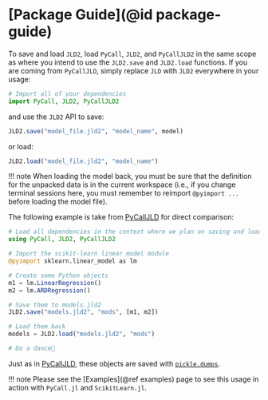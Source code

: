 # [Package Guide](@id package-guide)

To save and load `JLD2`, load `PyCall`, `JLD2`, and `PyCallJLD2` in the same scope as where you intend to use the `JLD2.save` and `JLD2.load` functions.
If you are coming from `PyCallJLD`, simply replace `JLD` with `JLD2` everywhere in your usage:

```julia
# Import all of your dependencies
import PyCall, JLD2, PyCallJLD2
```

and use the `JLD2` API to save:

```julia
JLD2.save("model_file.jld2", "model_name", model)
```

or load:

```julia
JLD2.load("model_file.jld2", "model_name")
```

!!! note
    When loading the model back, you must be sure that the definition for the unpacked data is in the current workspace (i.e., if you change terminal sessions here, you must remember to reimport `@pyimport ...` before loading the model file).

The following example is take from [PyCallJLD](https://github.com/JuliaPy/PyCallJLD.jl) for direct comparison:

```julia
# Load all dependencies in the context where we plan on saving and loading
using PyCall, JLD2, PyCallJLD2

# Import the scikit-learn linear model module
@pyimport sklearn.linear_model as lm

# Create some Python objects
m1 = lm.LinearRegression()
m2 = lm.ARDRegression()

# Save them to models.jld2
JLD2.save("models.jld2", "mods", [m1, m2])

# Load them back
models = JLD2.load("models.jld2", "mods")

# Do a dance🕺
```

Just as in [PyCallJLD](https://github.com/JuliaPy/PyCallJLD.jl), these objects are saved with [`pickle.dumps`](https://docs.python.org/3.8/library/pickle.html#pickle.dumps).

!!! note
    Please see the [Examples](@ref examples) page to see this usage in action with `PyCall.jl` and `ScikitLearn.jl`.
